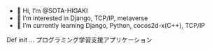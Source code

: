 - 👋 Hi, I’m @SOTA-HIGAKI
- 👀 I’m interested in Django, TCP/IP, metaverse
- 🌱 I’m currently learning Django, Python, cocos2d-x(C++), TCP/IP

Def init … プログラミング学習支援アプリケーション

<!---
SOTA-HIGAKI/SOTA-HIGAKI is a ✨ special ✨ repository because its `README.md` (this file) appears on your GitHub profile.
You can click the Preview link to take a look at your changes.
--->
